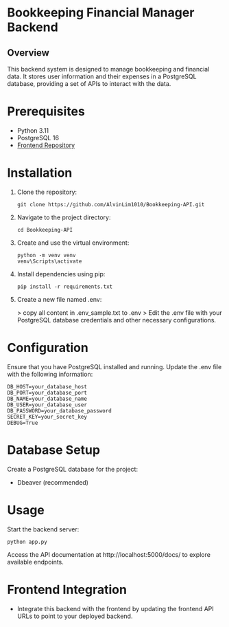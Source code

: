 # Bookkeeping Financial Manager Backend
## Overview
This backend system is designed to manage bookkeeping and financial data. It stores user information and their expenses in a PostgreSQL database, providing a set of APIs to interact with the data.

# Prerequisites
- Python 3.11
- PostgreSQL 16
- [Frontend Repository](https://github.com/AlvinLim1010/Bookkeeping-frontend)

# Installation
1. Clone the repository:
   ```
   git clone https://github.com/AlvinLim1010/Bookkeeping-API.git
   ```

2. Navigate to the project directory:
   ```
   cd Bookkeeping-API
   ```

3. Create and use the virtual environment:
   ```
   python -m venv venv
   venv\Scripts\activate
   ```
   
4. Install dependencies using pip:
   ```
   pip install -r requirements.txt
   ```

5. Create a new file named .env:
   <dl>
    <dt></dt>
    > copy all content in .env_sample.txt to .env   
    >  Edit the .env file with your PostgreSQL database credentials and other necessary configurations.  
    </dl>

# Configuration
Ensure that you have PostgreSQL installed and running. Update the .env file with the following information:
  ```
  DB_HOST=your_database_host
  DB_PORT=your_database_port
  DB_NAME=your_database_name
  DB_USER=your_database_user
  DB_PASSWORD=your_database_password
  SECRET_KEY=your_secret_key
  DEBUG=True
  ```

# Database Setup
Create a PostgreSQL database for the project:
- Dbeaver (recommended)
  
# Usage
Start the backend server:
```
python app.py
```

Access the API documentation at http://localhost:5000/docs/ to explore available endpoints.

# Frontend Integration
- Integrate this backend with the frontend by updating the frontend API URLs to point to your deployed backend.
